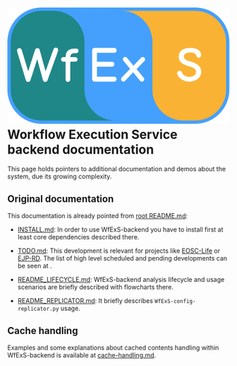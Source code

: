 # ![WfExS-backend:](docs/logo/WfExS-logo-final_paths.svg) Workflow Execution Service backend documentation

This page holds pointers to additional documentation and demos about the system, due its growing complexity.

## Original documentation

This documentation is already pointed from [root README.md](../README.md):

* [INSTALL.md](INSTALL.md): In order to use WfExS-backend you have to install first at least core dependencies described there.

* [TODO.md](TODO.md): This development is relevant for projects like [EOSC-Life](https://www.eosc-life.eu/) or [EJP-RD](https://www.ejprarediseases.org/). The list of high level scheduled and pending developments can be seen at .

* [README_LIFECYCLE.md](README_LIFECYCLE.md): WfExS-backend analysis lifecycle and usage scenarios are briefly described with flowcharts there.

* [README_REPLICATOR.md](README_REPLICATOR.md): It briefly describes `WfExS-config-replicator.py` usage.

## Cache handling

Examples and some explanations about cached contents handling within WfExS-backend is available at [cache-handling.md](cache-handling.md).
